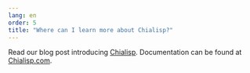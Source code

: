 ```yaml
---
lang: en
order: 5
title: "Where can I learn more about Chialisp?"
---
```


Read our blog post introducing [Chialisp](https://www.chia.net/2019/11/27/chialisp.en.html). Documentation can be found at [Chialisp.com](https://chialisp.com).
